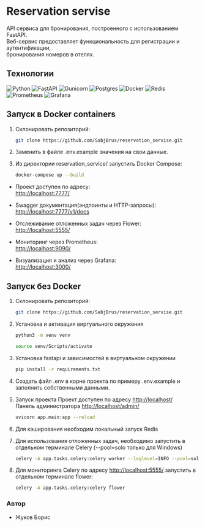 # Reservation servise

API сервиса для бронирования, построенного с использованием FastAPI.  
Веб-сервис предоставляет функциональность для регистрации и аутентификации,  
бронирования номеров в отелях.

## Технологии

![Python](https://img.shields.io/badge/python-3670A0?style=for-the-badge&logo=python&logoColor=ffdd54)
![FastAPI](https://img.shields.io/badge/FastAPI-005571?style=for-the-badge&logo=fastapi)
![Gunicorn](https://img.shields.io/badge/gunicorn-%298729.svg?style=for-the-badge&logo=gunicorn&logoColor=white)
![Postgres](https://img.shields.io/badge/postgres-%23316192.svg?style=for-the-badge&logo=postgresql&logoColor=white)
![Docker](https://img.shields.io/badge/docker-%230db7ed.svg?style=for-the-badge&logo=docker&logoColor=white)
![Redis](https://img.shields.io/badge/redis-%23DD0031.svg?style=for-the-badge&logo=redis&logoColor=white)
![Prometheus](https://img.shields.io/badge/Prometheus-E6522C?style=for-the-badge&logo=Prometheus&logoColor=white)
![Grafana](https://img.shields.io/badge/grafana-%23F46800.svg?style=for-the-badge&logo=grafana&logoColor=white)

## Запуск в Docker containers

1. Склонировать репозиторий:

   ```bash
   git clone https://github.com/SabjBrus/reservation_servise.git
   ```

2. Заменить в файле .env.example значения на свои данные.

3. Из директории reservation_service/ запустить Docker Compose:

   ```bash
   docker-compose up --build
   ```

- Проект доступен по адресу:  
<http://localhost:7777/>

- Swagger документация(эндпоинты и HTTP-запросы):  
<http://localhost:7777/v1/docs>

- Отслеживание отложенных задач через Flower:  
<http://localhost:5555/>

- Мониторинг через Prometheus:  
<http://localhost:9090/>

- Визуализация и анализ через Grafana:  
<http://localhost:3000/>

## Запуск без Docker

1. Склонировать репозиторий:

   ```bash
   git clone https://github.com/SabjBrus/reservation_servise.git
   ```

2. Установка и активация виртуального окружения

    ```bash
    python3 -m venv venv
    ```

    ```bash
    source venv/Scripts/activate
    ```

3. Установка fastapi и зависимостей в виртуальном окружении

    ```bash
    pip install -r requirements.txt
    ```
4. Создать файл .env в корне проекта по примеру .env.example и заполнить
собственными данными.

5. Запуск проекта
Проект доступен по адресу <http://localhost/>  
Панель администратора <http://localhost/admin/>

    ```bash
    uvicorn app.main:app --reload
    ```

6. Для кэширования необходим локальный запуск Redis

7. Для использования отложенных задач, необходимо запустить в отдельном
терминале Celery (--pool=solo только для Windows)

   ```bash
   celery -A app.tasks.celery:celery worker --loglevel=INFO --pool=solo
   ```

8. Для мониторинга Celery по адресу <http://localhost:5555/> запустить
в отдельном терминале flower:

   ```bash
   celery -A app.tasks.celery:celery flower
   ```

### Автор

- Жуков Борис
